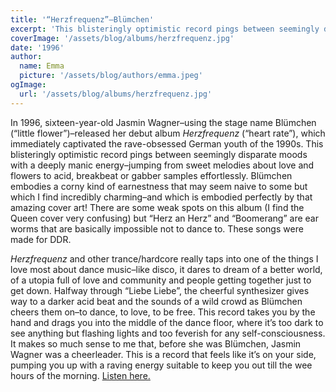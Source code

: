 ```yaml
---
title: '“Herzfrequenz”–Blümchen'
excerpt: 'This blisteringly optimistic record pings between seemingly disparate moods with a deeply manic energy–jumping from sweet melodies about love and flowers to acid, breakbeat or gabber samples effortlessly.'
coverImage: '/assets/blog/albums/herzfrequenz.jpg'
date: '1996'
author:
  name: Emma
  picture: '/assets/blog/authors/emma.jpeg'
ogImage:
  url: '/assets/blog/albums/herzfrequenz.jpg'
---
```


In 1996, sixteen-year-old Jasmin Wagner–using the stage name Blümchen (“little flower”)–released her debut album *Herzfrequenz* (“heart rate”), which immediately captivated the rave-obsessed German youth of the 1990s. This blisteringly optimistic record pings between seemingly disparate moods with a deeply manic energy–jumping from sweet melodies about love and flowers to acid, breakbeat or gabber samples effortlessly. Blümchen embodies a corny kind of earnestness that may seem naive to some but which I find incredibly charming–and which is embodied perfectly by that amazing cover art! There are some weak spots on this album (I find the Queen cover very confusing) but  “Herz an Herz” and “Boomerang” are ear worms that are basically impossible not to dance to. These songs were made for DDR.

*Herzfrequenz* and other trance/hardcore really taps into one of the things I love most about dance music–like disco, it dares to dream of a better world, of a utopia full of love and community and people getting together just to get down. Halfway through “Liebe Liebe”, the cheerful synthesizer gives way to a darker acid beat and the sounds of a wild crowd as Blümchen cheers them on–to dance, to love, to be free. This record takes you by the hand and drags you into the middle of the dance floor, where it’s too dark to see anything but flashing lights and too feverish for any self-consciousness. It makes so much sense to me that, before she was Blümchen, Jasmin Wagner was a cheerleader. This is a record that feels like it’s on your side, pumping you up with a raving energy suitable to keep you out till the wee hours of the morning. [Listen here.](https://youtu.be/PLHXrEPwk58)
